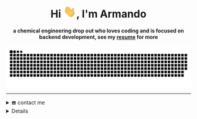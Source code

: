 <div align="center">
<h1 align="center">Hi <img width="35" src="https://github.com/1999AZZAR/1999AZZAR/blob/main/resources/img/waving.gif">, I'm Armando</h1>
<h4 align="center">a chemical engineering drop out who loves coding and is focused on backend development, see my <a href="./assets/doc/ArmandoArenasResume.pdf" target="_blank">resume</a> for more</h4>
</div>

<div align="center">
  <a href="https://1999azzar.github.io/1999AZZAR/">
  <img  src="https://github.com/1999AZZAR/1999AZZAR/blob/main/resources/img/grid-snake.svg"
       alt="snake" /></a>
</div>

---

<details>
  <summary>☎️ contact me</summary>
<div>
  <samp>
    <h2 align="center">you can reach me by:</h2>
    <p align="center">
      <br/>
      <a href="https://www.linkedin.com/in/armando-arenas" target="blank"><img align="center"
         src="https://img.shields.io/badge/linkedin-%231DA1F2.svg?style=for-the-badge&logo=linkedin&logoColor=white"
         alt="armando" height="30"/></a>
      <a href="https://www.facebook.com/armando.arenassanchez/" target="blank"><img align="center"
         src="https://img.shields.io/badge/facebook-4267B2.svg?style=for-the-badge&logo=facebook&logoColor=white"
         alt="armando" height="30"/></a>
      <a href="mailto:armandoarenass18@gmail.com" target="blank"><img align="center"
         src="https://img.shields.io/badge/gmail-EA4335.svg?style=for-the-badge&logo=gmail&logoColor=white"
         alt="armando" height="30"/></a>
    </p>
  <p align="center">
      <a href="https://www.instagram.com/armandoarenassanchez/" target="blank"><img align="center"
         src="https://img.shields.io/badge/instagram-%23E4405F.svg?style=for-the-badge&logo=Instagram&logoColor=white"
         alt="azzar" height="30"/></a>
      <a href="https://wa.me/+573023596825" target="blank"><img align="center"
         src="https://img.shields.io/badge/whatsapp-4B7F1.svg?style=for-the-badge&logo=whatsapp&logoColor=white"
         alt="azzar" height="30"/></a>
      <a href="https://twitter.com/armandoarenass0" target="blank"><img align="center"
         src="https://img.shields.io/badge/twitter-1DA1F2.svg?style=for-the-badge&logo=twitter&logoColor=white"
         alt="azzar" height="30"/></a>
      <br>
    </p>
  </samp>
</div>
</details>

<details>
  
<details> 
  <summary>💻 GitHub Profile Stats</summary>
  <div>
  <samp>
    <h2 align="center"> Github stats </h2>
      <br/>
    <details open>
  <summary><h3>Languages</h3></summary>
            <p align="center">
        <a href="https://github.com/ArmandoTech/">
          <img src="https://github-readme-stats.vercel.app/api/top-langs/?username=ArmandoTech&langs_count=6&theme=gruvbox&layout=compact&hide_border=true"
          alt="ArmandoTech :: overall Top Langs " /></a>
      </p>
        <p align="center">
          <a href="https://github.com/ArmandoTech/">
          <img width="45%" src="https://github-profile-summary-cards.vercel.app/api/cards/repos-per-language?username=ArmandoTech&theme=gruvbox&layout=compact&hide_border=true"
          alt="ArmandoTech :: Top Langs by repo" />
          <img width="45%" src="https://github-profile-summary-cards.vercel.app/api/cards/most-commit-language?username=ArmandoTech&theme=gruvbox&layout=compact&hide_border=true"
          alt="ArmandoTech :: Top Langs by commit" />
          </a>
        </p>
</details>
    <details open>
  <summary><h3>stasistic</h3></summary>
        <p align="center">
          <a href="https://github.com/ArmandoTech/">
          <img width="49.5%" src="https://github-readme-stats.vercel.app/api?username=ArmandoTech&show_icons=true&theme=gruvbox&hide_border=true" />
          <img width="49.5%" src="https://github-readme-streak-stats.herokuapp.com/?user=ArmandoTech&theme=gruvbox&hide_border=true" />
          </a>
       </p>
     <br>
     </samp>
  </div>    
</details>

<details>
  <summary>📈 Latest Activity Graph</summary>
  <samp>
  <br/>
  <h2 align="center"> latest contribution </h2>
<a href="https://github.com/ashutosh00710/github-readme-activity-graph">
  <img alt="armando's Activity Graph" src="[![Ashutosh's github activity graph](https://activity-graph.herokuapp.com/graph?username=ArmandoTech&theme=react-dark)](https://github.com/ashutosh00710/github-readme-activity-graph)" /></a>
  <br/>
  </samp>
  </details>
